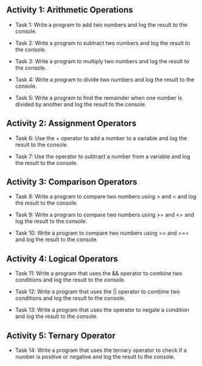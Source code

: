 ## Activity 1: Arithmetic Operations

- Task 1: Write a program to add two numbers and log the result to the console.

- Task 2: Write a program to subtract two numbers and log the result to the console.

- Task 3: Write a program to multiply two numbers and log the result to the console.

- Task 4: Write a program to divide two numbers and log the result to the console.

- Task 5: Write a program to find the remainder when one number is divided by another and log the result to the console.

## Activity 2: Assignment Operators

- Task 6: Use the + operator to add a number to a variable and log the result to the console.

- Task 7: Use the operator to subtract a number from a variable and log the result to the console.

## Activity 3: Comparison Operators

- Task 8: Write a program to compare two numbers using > and < and log the result to the console.

- Task 9: Write a program to compare two numbers using >= and <= and log the result to the console.

- Task 10: Write a program to compare two numbers using == and === and log the result to the console.

## Activity 4: Logical Operators

- Task 11: Write a program that uses the && operator to combine two conditions and log the result to the console.

- Task 12: Write a program that uses the || operator to combine two conditions and log the result to the console.

- Task 13: Write a program that uses the operator to negate a condition and log the result to the console.

## Activity 5: Ternary Operator

- Task 14: Write a program that uses the ternary operator to check if a number is positive or negative and log the result to the console.
